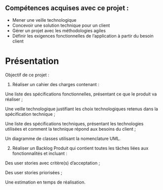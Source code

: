 ## Compétences acquises avec ce projet :
- Mener une veille technologique
- Concevoir une solution technique pour un client
- Gérer un projet avec les méthodologies agiles
- Définir les exigences fonctionnelles de l’application à partir du besoin client

# Présentation

Objectif de ce projet :

1. Réaliser un cahier des charges contenant :

Une liste des spécifications fonctionnelles, présentant ce que le produit va réaliser ;

Une veille technologique justifiant les choix technologiques retenus dans la spécification technique ;

Une liste des spécifications techniques, présentant les technologies utilisées et comment la technique répond aux besoins du client ;

Un diagramme de classes utilisant la nomenclature UML.

2. Réaliser un Backlog Produit qui contient toutes les tâches liées aux fonctionnalités et incluant : 

Des user stories avec critère(s) d’acceptation ;

Des user stories priorisées ;

Une estimation en temps de réalisation.
